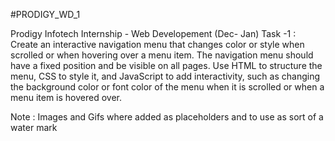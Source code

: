 #PRODIGY_WD_1

Prodigy Infotech Internship - Web Developement (Dec- Jan)
Task -1 : Create an interactive navigation menu that changes color or style when scrolled or when hovering over a menu item. 
The navigation menu should have a fixed position and be visible on all pages. Use HTML to structure the menu, CSS to style it, and JavaScript to add interactivity, 
such as changing the background color or font color of the menu when it is scrolled or when a menu item is hovered over. 

Note : Images and Gifs where added as placeholders and to use as sort of a water mark
